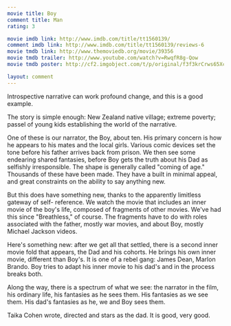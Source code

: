 ```yaml
---
movie title: Boy
comment title: Man
rating: 3

movie imdb link: http://www.imdb.com/title/tt1560139/
comment imdb link: http://www.imdb.com/title/tt1560139/reviews-6
movie tmdb link: http://www.themoviedb.org/movie/39356
movie tmdb trailer: http://www.youtube.com/watch?v=RwqfR8g-Qow
movie tmdb poster: http://cf2.imgobject.com/t/p/original/f3f3krCrws65Xca3h7RjeUSF1HW.jpg

layout: comment
---
```


Introspective narrative can work profound change, and this is a good example.

The story is simple enough: New Zealand native village; extreme poverty; passel of young kids establishing the world of the narrative.

One of these is our narrator, the Boy, about ten. His primary concern is how he appears to his mates and the local girls. Various comic devices set the tone before his father arrives back from prison. We then see some endearing shared fantasies, before Boy gets the truth about his Dad as selfishly irresponsible. The shape is generally called "coming of age." Thousands of these have been made. They have a built in minimal appeal, and great constraints on the ability to say anything new.

But this does have something new, thanks to the apparently limitless gateway of self- reference. We watch the movie that includes an inner movie of the boy's life, composed of fragments of other movies. We've had this since "Breathless," of course. The fragments have to do with roles associated with the father, mostly war movies, and about Boy, mostly Michael Jackson videos.

Here's something new: after we get all that settled, there is a second inner movie fold that appears, the Dad and his cohorts. He brings his own inner movie, different than Boy's. It is one of a rebel gang: James Dean, Marlon Brando. Boy tries to adapt his inner movie to his dad's and in the process breaks both.

Along the way, there is a spectrum of what we see: the narrator in the film, his ordinary life, his fantasies as he sees them. His fantasies as we see them. His dad's fantasies as he, we and Boy sees them.

Taika Cohen wrote, directed and stars as the dad. It is good, very good.